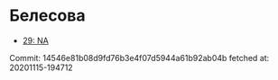 # Белесова
- [29: NA](29.md)

Commit: 14546e81b08d9fd76b3e4f07d5944a61b92ab04b
 fetched at: 20201115-194712
